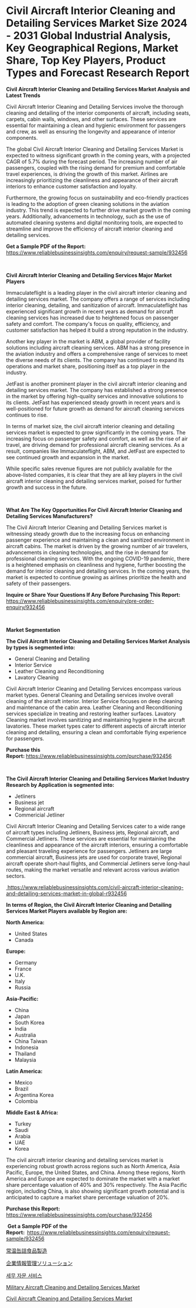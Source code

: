 <p><h1>Civil Aircraft Interior Cleaning and Detailing Services Market Size 2024 - 2031 Global Industrial Analysis, Key Geographical Regions, Market Share, Top Key Players, Product Types and Forecast Research Report</h1></p><p><strong>Civil Aircraft Interior Cleaning and Detailing Services Market Analysis and Latest Trends</strong></p>
<p><p>Civil Aircraft Interior Cleaning and Detailing Services involve the thorough cleaning and detailing of the interior components of aircraft, including seats, carpets, cabin walls, windows, and other surfaces. These services are essential for maintaining a clean and hygienic environment for passengers and crew, as well as ensuring the longevity and appearance of interior components.</p><p>The global Civil Aircraft Interior Cleaning and Detailing Services Market is expected to witness significant growth in the coming years, with a projected CAGR of 5.7% during the forecast period. The increasing number of air passengers, coupled with the rising demand for premium and comfortable travel experiences, is driving the growth of this market. Airlines are increasingly prioritizing the cleanliness and appearance of their aircraft interiors to enhance customer satisfaction and loyalty.</p><p>Furthermore, the growing focus on sustainability and eco-friendly practices is leading to the adoption of green cleaning solutions in the aviation industry. This trend is expected to further drive market growth in the coming years. Additionally, advancements in technology, such as the use of automated cleaning systems and digital monitoring tools, are expected to streamline and improve the efficiency of aircraft interior cleaning and detailing services.</p></p>
<p><strong>Get a Sample PDF of the Report:&nbsp;</strong> <a href="https://www.reliablebusinessinsights.com/enquiry/request-sample/932456">https://www.reliablebusinessinsights.com/enquiry/request-sample/932456</a></p>
<p>&nbsp;</p>
<p><strong>Civil Aircraft Interior Cleaning and Detailing Services Major Market Players</strong></p>
<p><p>Immaculateflight is a leading player in the civil aircraft interior cleaning and detailing services market. The company offers a range of services including interior cleaning, detailing, and sanitization of aircraft. Immaculateflight has experienced significant growth in recent years as demand for aircraft cleaning services has increased due to heightened focus on passenger safety and comfort. The company's focus on quality, efficiency, and customer satisfaction has helped it build a strong reputation in the industry.</p><p>Another key player in the market is ABM, a global provider of facility solutions including aircraft cleaning services. ABM has a strong presence in the aviation industry and offers a comprehensive range of services to meet the diverse needs of its clients. The company has continued to expand its operations and market share, positioning itself as a top player in the industry.</p><p>JetFast is another prominent player in the civil aircraft interior cleaning and detailing services market. The company has established a strong presence in the market by offering high-quality services and innovative solutions to its clients. JetFast has experienced steady growth in recent years and is well-positioned for future growth as demand for aircraft cleaning services continues to rise.</p><p>In terms of market size, the civil aircraft interior cleaning and detailing services market is expected to grow significantly in the coming years. The increasing focus on passenger safety and comfort, as well as the rise of air travel, are driving demand for professional aircraft cleaning services. As a result, companies like Immaculateflight, ABM, and JetFast are expected to see continued growth and expansion in the market.</p><p>While specific sales revenue figures are not publicly available for the above-listed companies, it is clear that they are all key players in the civil aircraft interior cleaning and detailing services market, poised for further growth and success in the future.</p></p>
<p>&nbsp;</p>
<p><strong>What Are The Key Opportunities For Civil Aircraft Interior Cleaning and Detailing Services Manufacturers?</strong></p>
<p><p>The Civil Aircraft Interior Cleaning and Detailing Services market is witnessing steady growth due to the increasing focus on enhancing passenger experience and maintaining a clean and sanitized environment in aircraft cabins. The market is driven by the growing number of air travelers, advancements in cleaning technologies, and the rise in demand for professional cleaning services. With the ongoing COVID-19 pandemic, there is a heightened emphasis on cleanliness and hygiene, further boosting the demand for interior cleaning and detailing services. In the coming years, the market is expected to continue growing as airlines prioritize the health and safety of their passengers.</p></p>
<p><strong>Inquire or Share Your Questions If Any Before Purchasing This Report:</strong> <a href="https://www.reliablebusinessinsights.com/enquiry/pre-order-enquiry/932456">https://www.reliablebusinessinsights.com/enquiry/pre-order-enquiry/932456</a></p>
<p>&nbsp;</p>
<p><strong>Market Segmentation</strong></p>
<p><strong>The Civil Aircraft Interior Cleaning and Detailing Services Market Analysis by types is segmented into:</strong></p>
<p><ul><li>General Cleaning and Detailing</li><li>Interior Service</li><li>Leather Cleaning and Reconditioning</li><li>Lavatory Cleaning</li></ul></p>
<p><p>Civil Aircraft Interior Cleaning and Detailing Services encompass various market types. General Cleaning and Detailing services involve overall cleaning of the aircraft interior. Interior Service focuses on deep cleaning and maintenance of the cabin area. Leather Cleaning and Reconditioning services specialize in treating and restoring leather surfaces. Lavatory Cleaning market involves sanitizing and maintaining hygiene in the aircraft lavatories. These market types cater to different aspects of aircraft interior cleaning and detailing, ensuring a clean and comfortable flying experience for passengers.</p></p>
<p><strong>Purchase this Report:&nbsp;</strong><a href="https://www.reliablebusinessinsights.com/purchase/932456">https://www.reliablebusinessinsights.com/purchase/932456</a></p>
<p>&nbsp;</p>
<p><strong>The Civil Aircraft Interior Cleaning and Detailing Services Market Industry Research by Application is segmented into:</strong></p>
<p><ul><li>Jetliners</li><li>Business jet</li><li>Regional aircraft</li><li>Commericial Jetliner</li></ul></p>
<p><p>Civil Aircraft Interior Cleaning and Detailing Services cater to a wide range of aircraft types including Jetliners, Business jets, Regional aircraft, and Commercial Jetliners. These services are essential for maintaining the cleanliness and appearance of the aircraft interiors, ensuring a comfortable and pleasant traveling experience for passengers. Jetliners are large commercial aircraft, Business jets are used for corporate travel, Regional aircraft operate short-haul flights, and Commercial Jetliners serve long-haul routes, making the market versatile and relevant across various aviation sectors.</p></p>
<p><a href="https://www.reliablebusinessinsights.com/civil-aircraft-interior-cleaning-and-detailing-services-market-in-global-r932456">&nbsp;https://www.reliablebusinessinsights.com/civil-aircraft-interior-cleaning-and-detailing-services-market-in-global-r932456</a></p>
<p><strong>In terms of Region, the Civil Aircraft Interior Cleaning and Detailing Services Market Players available by Region are:</strong></p>
<p>
    <p> <strong> North America: </strong>
        <ul>
            <li>United States</li>
            <li>Canada</li>
        </ul>
        </p> 
    <p> <strong> Europe: </strong>
        <ul>
            <li>Germany</li>
            <li>France</li>
            <li>U.K.</li>
            <li>Italy</li>
            <li>Russia</li>
        </ul>
        </p> 
    <p> <strong> Asia-Pacific: </strong>
        <ul>
            <li>China</li>
            <li>Japan</li>
            <li>South Korea</li>
            <li>India</li>
            <li>Australia</li>
            <li>China Taiwan</li>
            <li>Indonesia</li>
            <li>Thailand</li>
            <li>Malaysia</li>
        </ul>
        </p> 
    <p> <strong> Latin America: </strong>
        <ul>
            <li>Mexico</li>
            <li>Brazil</li>
            <li>Argentina Korea</li>
            <li>Colombia</li>
        </ul>
        </p> 
    <p> <strong> Middle East & Africa: </strong>
        <ul>
            <li>Turkey</li>
            <li>Saudi</li>
            <li>Arabia</li>
            <li>UAE</li>
            <li>Korea</li>
        </ul>
    </p>
    </p>
<p><p>The civil aircraft interior cleaning and detailing services market is experiencing robust growth across regions such as North America, Asia Pacific, Europe, the United States, and China. Among these regions, North America and Europe are expected to dominate the market with a market share percentage valuation of 40% and 30% respectively. The Asia Pacific region, including China, is also showing significant growth potential and is anticipated to capture a market share percentage valuation of 20%.</p></p>
<p><strong>Purchase this Report: </strong><a href="https://www.reliablebusinessinsights.com/purchase/932456">https://www.reliablebusinessinsights.com/purchase/932456</a></p>
<p>&nbsp;<strong>Get a Sample PDF of the Report:&nbsp;&nbsp;</strong><a href="https://www.reliablebusinessinsights.com/enquiry/request-sample/932456">https://www.reliablebusinessinsights.com/enquiry/request-sample/932456</a></p>
<p><strong></strong></p>
<p><p><a href="https://github.com/deonnorth8/Market-Research-Report-List-1/blob/main/310837483439.md">常温缶詰食品製造</a></p><p><a href="https://github.com/LizaHeller2023/Market-Research-Report-List-1/blob/main/118695283440.md">企業情報管理ソリューション</a></p><p><a href="https://github.com/ROBERTS65DAVID/Market-Research-Report-List-1/blob/main/859755877291.md">세무 자문 서비스</a></p><p><a href="https://github.com/MyrtisWest1/Market-Research-Report-List-1/blob/main/military-aircraft-cleaning-and-detailing-services-market.md">Military Aircraft Cleaning and Detailing Services Market</a></p><p><a href="https://github.com/LaceyZemlak1/Market-Research-Report-List-1/blob/main/civil-aircraft-cleaning-and-detailing-services-market.md">Civil Aircraft Cleaning and Detailing Services Market</a></p></p>